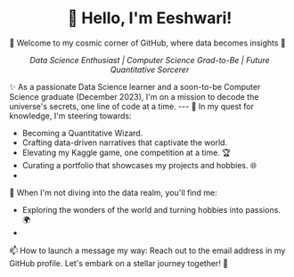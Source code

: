 <h1 align="center">👋 Hello, I'm Eeshwari!</h1>
🚀 Welcome to my cosmic corner of GitHub, where data becomes insights  🌌

<p align="center">
  <em>Data Science Enthusiast | Computer Science Grad-to-Be | Future Quantitative Sorcerer</em>
</p>
✨ As a passionate Data Science learner and a soon-to-be Computer Science graduate (December 2023), I'm on a mission to decode the universe's secrets, one line of code at a time.
---
🎯 In my quest for knowledge, I'm steering towards:

- Becoming a Quantitative Wizard.
- Crafting data-driven narratives that captivate the world.
- Elevating my Kaggle game, one competition at a time. 🏆
- Curating a  portfolio that showcases my projects and hobbies. 🌐
- 
🌟 When I'm not diving into the data realm, you'll find me:
- Exploring the wonders of the world and turning hobbies into passions. 🌍
- 
📫 How to launch a message my way:
Reach out to the email address in my GitHub profile. Let's embark on a stellar journey together! 🚀
